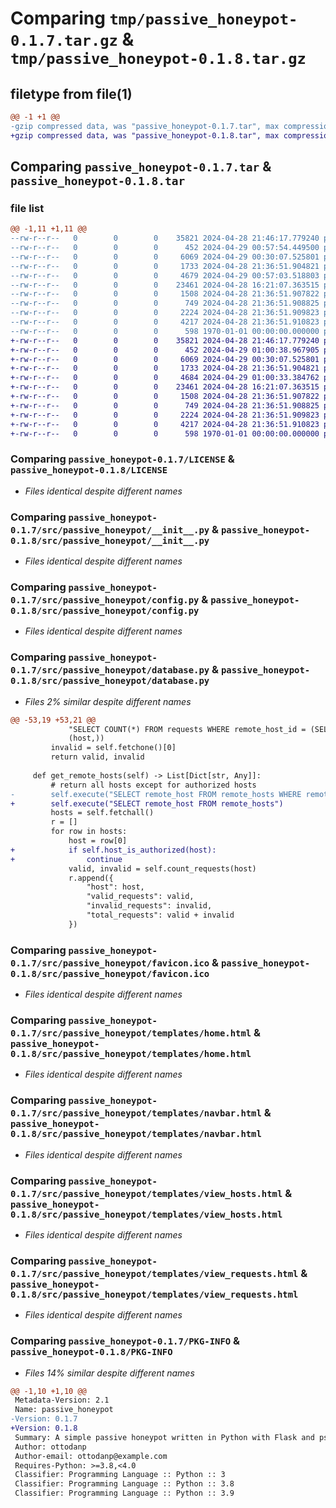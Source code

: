 # Comparing `tmp/passive_honeypot-0.1.7.tar.gz` & `tmp/passive_honeypot-0.1.8.tar.gz`

## filetype from file(1)

```diff
@@ -1 +1 @@
-gzip compressed data, was "passive_honeypot-0.1.7.tar", max compression
+gzip compressed data, was "passive_honeypot-0.1.8.tar", max compression
```

## Comparing `passive_honeypot-0.1.7.tar` & `passive_honeypot-0.1.8.tar`

### file list

```diff
@@ -1,11 +1,11 @@
--rw-r--r--   0        0        0    35821 2024-04-28 21:46:17.779240 passive_honeypot-0.1.7/LICENSE
--rw-r--r--   0        0        0      452 2024-04-29 00:57:54.449500 passive_honeypot-0.1.7/pyproject.toml
--rw-r--r--   0        0        0     6069 2024-04-29 00:30:07.525801 passive_honeypot-0.1.7/src/passive_honeypot/__init__.py
--rw-r--r--   0        0        0     1733 2024-04-28 21:36:51.904821 passive_honeypot-0.1.7/src/passive_honeypot/config.py
--rw-r--r--   0        0        0     4679 2024-04-29 00:57:03.518803 passive_honeypot-0.1.7/src/passive_honeypot/database.py
--rw-r--r--   0        0        0    23461 2024-04-28 16:21:07.363515 passive_honeypot-0.1.7/src/passive_honeypot/favicon.ico
--rw-r--r--   0        0        0     1508 2024-04-28 21:36:51.907822 passive_honeypot-0.1.7/src/passive_honeypot/templates/home.html
--rw-r--r--   0        0        0      749 2024-04-28 21:36:51.908825 passive_honeypot-0.1.7/src/passive_honeypot/templates/navbar.html
--rw-r--r--   0        0        0     2224 2024-04-28 21:36:51.909823 passive_honeypot-0.1.7/src/passive_honeypot/templates/view_hosts.html
--rw-r--r--   0        0        0     4217 2024-04-28 21:36:51.910823 passive_honeypot-0.1.7/src/passive_honeypot/templates/view_requests.html
--rw-r--r--   0        0        0      598 1970-01-01 00:00:00.000000 passive_honeypot-0.1.7/PKG-INFO
+-rw-r--r--   0        0        0    35821 2024-04-28 21:46:17.779240 passive_honeypot-0.1.8/LICENSE
+-rw-r--r--   0        0        0      452 2024-04-29 01:00:38.967905 passive_honeypot-0.1.8/pyproject.toml
+-rw-r--r--   0        0        0     6069 2024-04-29 00:30:07.525801 passive_honeypot-0.1.8/src/passive_honeypot/__init__.py
+-rw-r--r--   0        0        0     1733 2024-04-28 21:36:51.904821 passive_honeypot-0.1.8/src/passive_honeypot/config.py
+-rw-r--r--   0        0        0     4684 2024-04-29 01:00:33.384762 passive_honeypot-0.1.8/src/passive_honeypot/database.py
+-rw-r--r--   0        0        0    23461 2024-04-28 16:21:07.363515 passive_honeypot-0.1.8/src/passive_honeypot/favicon.ico
+-rw-r--r--   0        0        0     1508 2024-04-28 21:36:51.907822 passive_honeypot-0.1.8/src/passive_honeypot/templates/home.html
+-rw-r--r--   0        0        0      749 2024-04-28 21:36:51.908825 passive_honeypot-0.1.8/src/passive_honeypot/templates/navbar.html
+-rw-r--r--   0        0        0     2224 2024-04-28 21:36:51.909823 passive_honeypot-0.1.8/src/passive_honeypot/templates/view_hosts.html
+-rw-r--r--   0        0        0     4217 2024-04-28 21:36:51.910823 passive_honeypot-0.1.8/src/passive_honeypot/templates/view_requests.html
+-rw-r--r--   0        0        0      598 1970-01-01 00:00:00.000000 passive_honeypot-0.1.8/PKG-INFO
```

### Comparing `passive_honeypot-0.1.7/LICENSE` & `passive_honeypot-0.1.8/LICENSE`

 * *Files identical despite different names*

### Comparing `passive_honeypot-0.1.7/src/passive_honeypot/__init__.py` & `passive_honeypot-0.1.8/src/passive_honeypot/__init__.py`

 * *Files identical despite different names*

### Comparing `passive_honeypot-0.1.7/src/passive_honeypot/config.py` & `passive_honeypot-0.1.8/src/passive_honeypot/config.py`

 * *Files identical despite different names*

### Comparing `passive_honeypot-0.1.7/src/passive_honeypot/database.py` & `passive_honeypot-0.1.8/src/passive_honeypot/database.py`

 * *Files 2% similar despite different names*

```diff
@@ -53,19 +53,21 @@
             "SELECT COUNT(*) FROM requests WHERE remote_host_id = (SELECT remote_host_id FROM remote_hosts WHERE remote_host = %s AND acceptable = FALSE)",
             (host,))
         invalid = self.fetchone()[0]
         return valid, invalid
 
     def get_remote_hosts(self) -> List[Dict[str, Any]]:
         # return all hosts except for authorized hosts
-        self.execute("SELECT remote_host FROM remote_hosts WHERE remote_host NOT IN (SELECT remote_host FROM authorized_hosts)")
+        self.execute("SELECT remote_host FROM remote_hosts")
         hosts = self.fetchall()
         r = []
         for row in hosts:
             host = row[0]
+            if self.host_is_authorized(host):
+                continue
             valid, invalid = self.count_requests(host)
             r.append({
                 "host": host,
                 "valid_requests": valid,
                 "invalid_requests": invalid,
                 "total_requests": valid + invalid
             })
```

### Comparing `passive_honeypot-0.1.7/src/passive_honeypot/favicon.ico` & `passive_honeypot-0.1.8/src/passive_honeypot/favicon.ico`

 * *Files identical despite different names*

### Comparing `passive_honeypot-0.1.7/src/passive_honeypot/templates/home.html` & `passive_honeypot-0.1.8/src/passive_honeypot/templates/home.html`

 * *Files identical despite different names*

### Comparing `passive_honeypot-0.1.7/src/passive_honeypot/templates/navbar.html` & `passive_honeypot-0.1.8/src/passive_honeypot/templates/navbar.html`

 * *Files identical despite different names*

### Comparing `passive_honeypot-0.1.7/src/passive_honeypot/templates/view_hosts.html` & `passive_honeypot-0.1.8/src/passive_honeypot/templates/view_hosts.html`

 * *Files identical despite different names*

### Comparing `passive_honeypot-0.1.7/src/passive_honeypot/templates/view_requests.html` & `passive_honeypot-0.1.8/src/passive_honeypot/templates/view_requests.html`

 * *Files identical despite different names*

### Comparing `passive_honeypot-0.1.7/PKG-INFO` & `passive_honeypot-0.1.8/PKG-INFO`

 * *Files 14% similar despite different names*

```diff
@@ -1,10 +1,10 @@
 Metadata-Version: 2.1
 Name: passive_honeypot
-Version: 0.1.7
+Version: 0.1.8
 Summary: A simple passive honeypot written in Python with Flask and psycopg2.
 Author: ottodanp
 Author-email: ottodanp@example.com
 Requires-Python: >=3.8,<4.0
 Classifier: Programming Language :: Python :: 3
 Classifier: Programming Language :: Python :: 3.8
 Classifier: Programming Language :: Python :: 3.9
```

